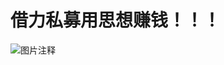 # 借力私募用思想赚钱！！！

![图片注释](http://storage-uqer.datayes.com/62f9a8305dc9b4817ba42ca6/cb4c00dc-1c73-11ed-bd9b-0242ac140002)